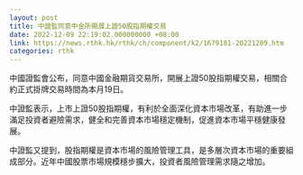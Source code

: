 ```yaml
---
layout: post
title: 中證監同意中金所開展上證50股指期權交易
date: 2022-12-09 22:19:02.000000000 +08:00
link: https://news.rthk.hk/rthk/ch/component/k2/1679181-20221209.htm
categories: rthk
---
```


中國證監會公布，同意中國金融期貨交易所，開展上證50股指期權交易，相關合約正式掛牌交易時間為本月19日。

中證監表示，上市上證50股指期權，有利於全面深化資本市場改革，有助進一步滿足投資者避險需求，健全和完善資本市場穩定機制，促進資本市場平穩健康發展。

中證監又提到，股指期權是資本市場的風險管理工具，是多層次資本市場的重要組成部分。近年中國股票市場規模穩步擴大，投資者風險管理需求隨之增加。
